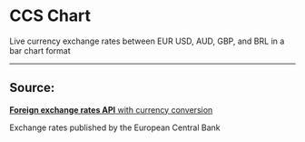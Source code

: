 # CCS Chart

Live currency exchange rates between EUR USD, AUD, GBP, and BRL in a bar chart format

------

## Source: 

[**Foreign exchange rates API** with currency conversion](http://exchangeratesapi.io/)

Exchange rates published by the European Central Bank
